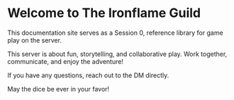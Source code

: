 # Welcome to The Ironflame Guild
This documentation site serves as a Session 0, reference library for game play on the server.

This server is about fun, storytelling, and collaborative play. Work together, communicate, and enjoy the adventure!

If you have any questions, reach out to the DM directly.

May the dice be ever in your favor!